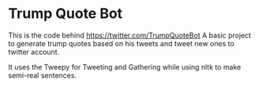 # Trump Quote Bot

This is the code behind https://twitter.com/TrumpQuoteBot
A basic project to generate trump quotes based on his tweets and tweet new ones to twitter account.

It uses the Tweepy for Tweeting and Gathering while using nltk to make semi-real sentences.
